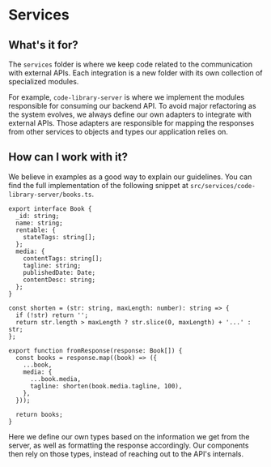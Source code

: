 # Services

## What's it for?

The `services` folder is where we keep code related to the communication with external APIs.
Each integration is a new folder with its own collection of specialized modules.

For example, `code-library-server` is where we implement the modules responsible for consuming our backend API.
To avoid major refactoring as the system evolves, we always define our own adapters to integrate with external APIs.
Those adapters are responsible for mapping the responses from other services to objects and types our application relies on.

## How can I work with it?

We believe in examples as a good way to explain our guidelines. You can find the full implementation of the following snippet at `src/services/code-library-server/books.ts`.

```tsx
export interface Book {
  _id: string;
  name: string;
  rentable: {
    stateTags: string[];
  };
  media: {
    contentTags: string[];
    tagline: string;
    publishedDate: Date;
    contentDesc: string;
  };
}

const shorten = (str: string, maxLength: number): string => {
  if (!str) return '';
  return str.length > maxLength ? str.slice(0, maxLength) + '...' : str;
};

export function fromResponse(response: Book[]) {
  const books = response.map((book) => ({
    ...book,
    media: {
      ...book.media,
      tagline: shorten(book.media.tagline, 100),
    },
  }));

  return books;
}
```

Here we define our own types based on the information we get from the server, as well as formatting the response accordingly. Our components then rely on those types, instead of reaching out to the API's internals.
